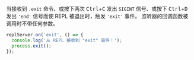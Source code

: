 <!-- YAML
added: v0.7.7
-->

当接收到 `.exit` 命令、或按下两次 <kbd>Ctrl</kbd>+<kbd>C</kbd> 发出 `SIGINT` 信号、或按下 <kbd>Ctrl</kbd>+<kbd>D</kbd> 发出 `'end'` 信号而使 REPL 被退出时，触发 `'exit'` 事件。
监听器的回调函数被调用时不带任何参数。

```js
replServer.on('exit', () => {
  console.log('从 REPL 接收到 "exit" 事件！');
  process.exit();
});
```

